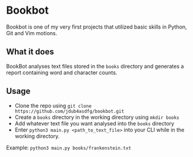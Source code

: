 # Bookbot
Bookbot is one of my very first projects that utilized basic skills in Python, Git and Vim motions.

## What it does
BookBot analyses text files stored in the `books` directory and generates a report containing word and character counts.

## Usage
- Clone the repo using `git clone https://github.com/jdub4asdfg/bookbot.git`
- Create a `books` directory in the working directory using `mkdir books`
- Add whatever text file you want analysed into the `books` directory
- Enter `python3 main.py <path_to_text_file>` into your CLI while in the working directory.

Example: `python3 main.py books/frankenstein.txt`
